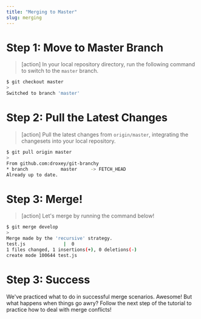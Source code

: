 ```yaml
---
title: "Merging to Master"
slug: merging
---
```


# Step 1: Move to Master Branch

> [action]
> In your local repository directory, run the following command to switch to the `master` branch.
>
```bash
$ git checkout master
>
Switched to branch 'master'
```
>

# Step 2: Pull the Latest Changes

> [action]
> Pull the latest changes from `origin/master`, integrating the changesets into your local repository.
>
```bash
$ git pull origin master
>
From github.com:droxey/git-branchy
* branch            master     -> FETCH_HEAD
Already up to date.
```
>

# Step 3: Merge!

> [action]
> Let's merge by running the command below!
>
```bash
$ git merge develop
>
Merge made by the 'recursive' strategy.
test.js              |  0
1 files changed, 1 insertions(+), 0 deletions(-)
create mode 100644 test.js
```

# Step 3: Success

We've practiced what to do in successful merge scenarios. Awesome! But what happens when things go awry? Follow the next step of the tutorial to practice how to deal with merge conflicts!
